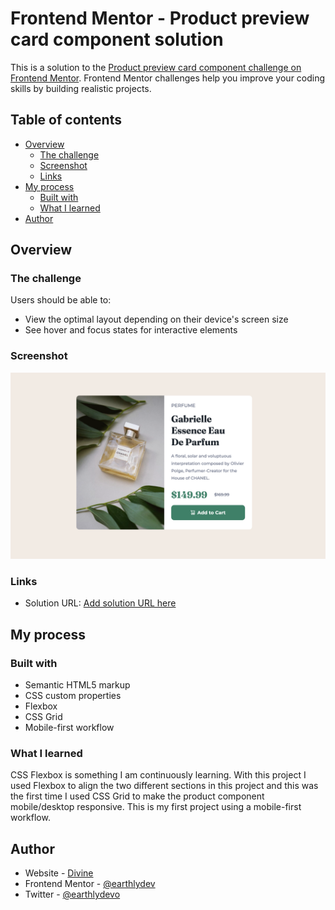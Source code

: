 # Frontend Mentor - Product preview card component solution

This is a solution to the [Product preview card component challenge on Frontend Mentor](https://www.frontendmentor.io/challenges/product-preview-card-component-GO7UmttRfa). Frontend Mentor challenges help you improve your coding skills by building realistic projects. 

## Table of contents

- [Overview](#overview)
  - [The challenge](#the-challenge)
  - [Screenshot](#screenshot)
  - [Links](#links)
- [My process](#my-process)
  - [Built with](#built-with)
  - [What I learned](#what-i-learned)
- [Author](#author)

## Overview

### The challenge

Users should be able to:

- View the optimal layout depending on their device's screen size
- See hover and focus states for interactive elements

### Screenshot

![](./images/screenshot.png)

### Links

- Solution URL: [Add solution URL here](https://your-solution-url.com)

## My process

### Built with

- Semantic HTML5 markup
- CSS custom properties
- Flexbox
- CSS Grid
- Mobile-first workflow

### What I learned

CSS Flexbox is something I am continuously learning. With this project I used Flexbox to align the two different sections in this project and this was the first time I used CSS Grid to make the product component mobile/desktop responsive. This is my first project using a mobile-first workflow. 

## Author

- Website - [Divine](https://github.com/earthlydev)
- Frontend Mentor - [@earthlydev](https://www.frontendmentor.io/profile/earthlydev)
- Twitter - [@earthlydevo](https://www.twitter.com/earthlydevo)
